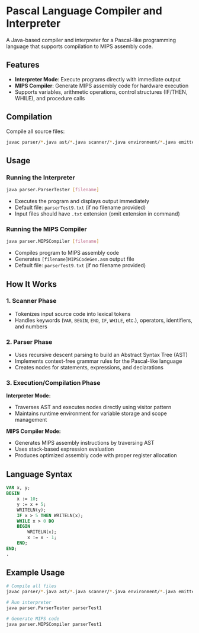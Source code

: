 # Pascal Language Compiler and Interpreter

A Java-based compiler and interpreter for a Pascal-like programming language that supports compilation to MIPS assembly code.

## Features

- **Interpreter Mode**: Execute programs directly with immediate output
- **MIPS Compiler**: Generate MIPS assembly code for hardware execution
- Supports variables, arithmetic operations, control structures (IF/THEN, WHILE), and procedure calls

## Compilation

Compile all source files:
```bash
javac parser/*.java ast/*.java scanner/*.java environment/*.java emitter/*.java
```

## Usage

### Running the Interpreter
```bash
java parser.ParserTester [filename]
```
- Executes the program and displays output immediately
- Default file: `parserTest9.txt` (if no filename provided)
- Input files should have `.txt` extension (omit extension in command)

### Running the MIPS Compiler
```bash
java parser.MIPSCompiler [filename] 
```
- Compiles program to MIPS assembly code
- Generates `[filename]MIPSCodeGen.asm` output file
- Default file: `parserTest9.txt` (if no filename provided)

## How It Works

### 1. Scanner Phase
- Tokenizes input source code into lexical tokens
- Handles keywords (`VAR`, `BEGIN`, `END`, `IF`, `WHILE`, etc.), operators, identifiers, and numbers

### 2. Parser Phase  
- Uses recursive descent parsing to build an Abstract Syntax Tree (AST)
- Implements context-free grammar rules for the Pascal-like language
- Creates nodes for statements, expressions, and declarations

### 3. Execution/Compilation Phase
**Interpreter Mode:**
- Traverses AST and executes nodes directly using visitor pattern
- Maintains runtime environment for variable storage and scope management

**MIPS Compiler Mode:**
- Generates MIPS assembly instructions by traversing AST
- Uses stack-based expression evaluation
- Produces optimized assembly code with proper register allocation

## Language Syntax

```pascal
VAR x, y;
BEGIN
    x := 10;
    y := x + 5;
    WRITELN(y);
    IF x > 5 THEN WRITELN(x);
    WHILE x > 0 DO
    BEGIN
        WRITELN(x);
        x := x - 1;
    END;
END;
.
```

## Example Usage

```bash
# Compile all files
javac parser/*.java ast/*.java scanner/*.java environment/*.java emitter/*.java

# Run interpreter
java parser.ParserTester parserTest1

# Generate MIPS code
java parser.MIPSCompiler parserTest1
```
